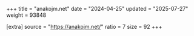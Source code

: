 +++
title = "anakojm.net"
date = "2024-04-25"
updated = "2025-07-27"
weight = 93848

[extra]
source = "https://anakojm.net/"
ratio = 7
size = 92
+++

